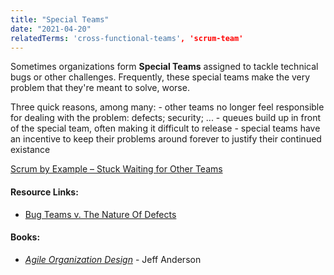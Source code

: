 ```yaml
---
title: "Special Teams"
date: "2021-04-20"
relatedTerms: 'cross-functional-teams', 'scrum-team'
---
```


Sometimes organizations form **Special Teams** assigned to tackle technical bugs or other challenges. Frequently, these special teams make the very problem that they're meant to solve, worse.

Three quick reasons, among many: - other teams no longer feel responsible for dealing with the problem: defects; security; ... - queues build up in front of the special team, often making it difficult to release - special teams have an incentive to keep their problems around forever to justify their continued existance

[Scrum by Example – Stuck Waiting for Other Teams](/blog/scrummaster-tales-stuck-waiting-for-other-teams.html)

#### Resource Links:

- [Bug Teams v. The Nature Of Defects](https://agileotter.blogspot.com/2014/01/bug-teams-well-meaning-foolishness.html)

#### Books:

- [_Agile Organization Design_](https://leanpub.com/agileorganizationdesign) - Jeff Anderson

